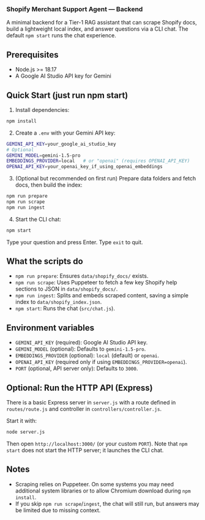 ### Shopify Merchant Support Agent — Backend

A minimal backend for a Tier-1 RAG assistant that can scrape Shopify docs, build a lightweight local index, and answer questions via a CLI chat. The default `npm start` runs the chat experience.

## Prerequisites

- Node.js >= 18.17
- A Google AI Studio API key for Gemini

## Quick Start (just run npm start)

1. Install dependencies:

```bash
npm install
```

2. Create a `.env` with your Gemini API key:

```bash
GEMINI_API_KEY=your_google_ai_studio_key
# Optional
GEMINI_MODEL=gemini-1.5-pro
EMBEDDINGS_PROVIDER=local   # or "openai" (requires OPENAI_API_KEY)
OPENAI_API_KEY=your_openai_key_if_using_openai_embeddings
```

3. (Optional but recommended on first run) Prepare data folders and fetch docs, then build the index:

```bash
npm run prepare
npm run scrape
npm run ingest
```

4. Start the CLI chat:

```bash
npm start
```

Type your question and press Enter. Type `exit` to quit.

## What the scripts do

- `npm run prepare`: Ensures `data/shopify_docs/` exists.
- `npm run scrape`: Uses Puppeteer to fetch a few key Shopify help sections to JSON in `data/shopify_docs/`.
- `npm run ingest`: Splits and embeds scraped content, saving a simple index to `data/shopify_index.json`.
- `npm start`: Runs the chat (`src/chat.js`).

## Environment variables

- `GEMINI_API_KEY` (required): Google AI Studio API key.
- `GEMINI_MODEL` (optional): Defaults to `gemini-1.5-pro`.
- `EMBEDDINGS_PROVIDER` (optional): `local` (default) or `openai`.
- `OPENAI_API_KEY` (required only if using `EMBEDDINGS_PROVIDER=openai`).
- `PORT` (optional, API server only): Defaults to `3000`.

## Optional: Run the HTTP API (Express)

There is a basic Express server in `server.js` with a route defined in `routes/route.js` and controller in `controllers/controller.js`.

Start it with:

```bash
node server.js
```

Then open `http://localhost:3000/` (or your custom `PORT`). Note that `npm start` does not start the HTTP server; it launches the CLI chat.

## Notes

- Scraping relies on Puppeteer. On some systems you may need additional system libraries or to allow Chromium download during `npm install`.
- If you skip `npm run scrape`/`ingest`, the chat will still run, but answers may be limited due to missing context.
